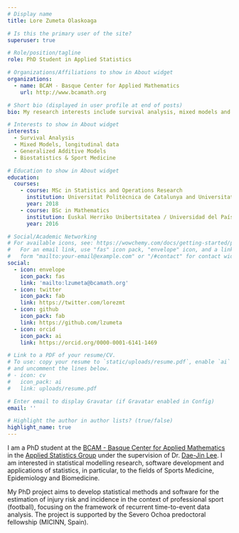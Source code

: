 ```yaml
---
# Display name
title: Lore Zumeta Olaskoaga

# Is this the primary user of the site?
superuser: true

# Role/position/tagline
role: PhD Student in Applied Statistics

# Organizations/Affiliations to show in About widget
organizations:
  - name: BCAM - Basque Center for Applied Mathematics
    url: http://www.bcamath.org

# Short bio (displayed in user profile at end of posts)
bio: My research interests include survival analysis, mixed models and GAMs.

# Interests to show in About widget
interests:
  - Survival Analysis
  - Mixed Models, longitudinal data 
  - Generalized Additive Models
  - Biostatistics & Sport Medicine

# Education to show in About widget
education:
  courses:
    - course: MSc in Statistics and Operations Research
      institution: Universitat Politècnica de Catalunya and Universitat de Barcelona (UPC and UB)
      year: 2018
    - course: BSc in Mathematics
      institution: Euskal Herriko Unibertsitatea / Universidad del País Vasco (UPV/EHU) 
      year: 2016

# Social/Academic Networking
# For available icons, see: https://wowchemy.com/docs/getting-started/page-builder/#icons
#   For an email link, use "fas" icon pack, "envelope" icon, and a link in the
#   form "mailto:your-email@example.com" or "/#contact" for contact widget.
social:
  - icon: envelope
    icon_pack: fas
    link: 'mailto:lzumeta@bcamath.org'
  - icon: twitter
    icon_pack: fab
    link: https://twitter.com/lorezmt
  - icon: github
    icon_pack: fab
    link: https://github.com/lzumeta
  - icon: orcid
    icon_pack: ai
    link: https://orcid.org/0000-0001-6141-1469

# Link to a PDF of your resume/CV.
# To use: copy your resume to `static/uploads/resume.pdf`, enable `ai` icons in `params.toml`,
# and uncomment the lines below.
# - icon: cv
#   icon_pack: ai
#   link: uploads/resume.pdf

# Enter email to display Gravatar (if Gravatar enabled in Config)
email: ''

# Highlight the author in author lists? (true/false)
highlight_name: true
---
```


I am a PhD student at the [BCAM - Basque Center for Applied Mathematics](http://www.bcamath.org) in the [Applied Statistics Group](http://www.bcamath.org/en/research/lines/AS) under the supervision of Dr. [Dae-Jin Lee](http://idaejin.github.io). I am interested in statistical modelling research, software development and applications of statistics, in particular, to the fields of Sports Medicine, Epidemiology and Biomedicine.

My PhD project aims to develop statistical methods and software for the estimation of injury risk and incidence in the context of professional sport (football), focusing on the framework of recurrent time-to-event data analysis. The project is supported by the Severo Ochoa predoctoral fellowship (MICINN, Spain).

[comment]: <> ({{< icon name="download" pack="fas" >}} Download my {{< staticref "uploads/demo_resume.pdf" "newtab" >}}resumé{{< /staticref >}}.)

